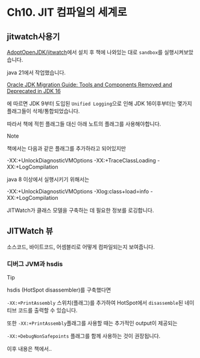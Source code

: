 # Ch10. JIT 컴파일의 세계로

## jitwatch사용기

[AdoptOpenJDK/jitwatch](https://github.com/AdoptOpenJDK/jitwatch/releases)에서 설치 후 책에 나와있는 대로 `sandbox`를 실행시켜보았습니다.

java 21에서 작업했습니다.

[Oracle JDK Migration Guide: Tools and Components Removed and Deprecated in JDK 16](https://docs.oracle.com/en/java/javase/17/migrate/removed-tools-and-components.html#GUID-BBCF36FE-C892-4769-95CB-AB3FFC3A3B13)

에 따르면 JDK 9부터 도입된 `Unified Logging`으로 인해 JDK 16이후부터는 몇가지 플래그들이 삭제/통합되었습니다.

따라서 책에 적힌 플래그들 대신 아래 노트의 플래그를 사용해야합니다.

> [!NOTE]
>
> 책에서는 다음과 같은 플래그를 추가하라고 되어있지만
>
> -XX:+UnlockDiagnosticVMOptions -XX:+TraceClassLoading -XX:+LogCompilation
>
> java 8 이상에서 실행시키기 위해서는
>
> -XX:+UnlockDiagnosticVMOptions -Xlog:class+load=info -XX:+LogCompilation
>
> JITWatch가 클래스 모델을 구축하는 데 필요한 정보를 로깅합니다.

## JITWatch 뷰

소스코드, 바이트코드, 어셈블리로 어떻게 컴파일되는지 보여줍니다.

### 디버그 JVM과 hsdis

> [!TIP]
>
> hsdis (HotSpot disassembler)를 구축했다면
>
> `-XX:+PrintAssembly` 스위치(플래그)를 추가하여 HotSpot에서 `disassemble`된 네이티브 코드를 출력할 수 있습니다.
>
> 또한 `-XX:+PrintAssembly`플래그를 사용할 때는 추가적인 output이 제공되는
>
> `-XX:+DebugNonSafepoints` 플래그를 함께 사용하는 것이 권장됩니다.

이후 내용은 책에서..

